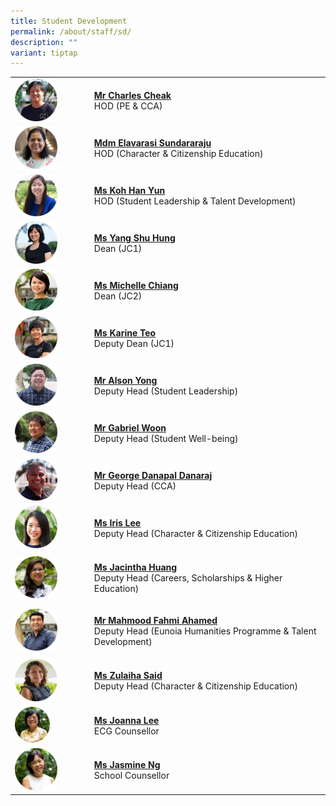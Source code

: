 ```yaml
---
title: Student Development
permalink: /about/staff/sd/
description: ""
variant: tiptap
---
```

<table style="minWidth: 50px">
<colgroup>
<col>
<col>
</colgroup>
<tbody>
<tr>
<td rowspan="1" colspan="1">
<div class="isomer-image-wrapper">
<img style="width: 60%;" height="auto" width="100%" alt="" src="/images/Staff/pe-charles-cheak_s.jpg">
</div>
</td>
<td rowspan="1" colspan="1">
<p><strong><a href="/about/staff/pe/mr-charles-cheak/" rel="noopener noreferrer nofollow" target="_blank">Mr Charles Cheak</a></strong> 
<br>HOD (PE &amp; CCA)</p>
</td>
</tr>
<tr>
<td rowspan="1" colspan="1">
<div class="isomer-image-wrapper">
<img style="width: 60%;" height="auto" width="100%" alt="" src="/images/Staff/mtl-elavarasi_s.jpg">
</div>
</td>
<td rowspan="1" colspan="1">
<p><strong><a href="/about/staff/mtl/mdm-elavarasi/" rel="noopener noreferrer nofollow" target="_blank">Mdm Elavarasi Sundararaju</a> </strong>
<br>HOD (Character &amp; Citizenship Education)</p>
</td>
</tr>
<tr>
<td rowspan="1" colspan="1">
<div class="isomer-image-wrapper">
<img style="width: 60%;" height="auto" width="100%" alt="" src="/images/Staff/Econs_KohHanYun_s.jpg">
</div>
</td>
<td rowspan="1" colspan="1">
<p><strong><a href="/about/staff/econs/ms-koh-han-yun/" rel="noopener noreferrer nofollow" target="_blank">Ms Koh Han Yun</a></strong> 
<br>HOD (Student Leadership &amp; Talent Development)</p>
</td>
</tr>
<tr>
<td rowspan="1" colspan="1">
<div class="isomer-image-wrapper">
<img style="width: 60%;" height="auto" width="100%" alt="" src="/images/Staff/MTL-Yang-Shu-Hung_s.jpg">
</div>
</td>
<td rowspan="1" colspan="1">
<p><strong><a href="/about/staff/mtl/ms-yang-shu-hung/" rel="noopener noreferrer nofollow" target="_blank">Ms Yang Shu Hung</a></strong> 
<br>Dean (JC1)</p>
</td>
</tr>
<tr>
<td rowspan="1" colspan="1">
<div class="isomer-image-wrapper">
<img style="width: 60%;" height="auto" width="100%" alt="" src="/images/Staff/Econs-Michelle-Chiang_s.jpg">
</div>
</td>
<td rowspan="1" colspan="1">
<p><strong><a href="/about/staff/econs/ms-michelle-chiang/" rel="noopener noreferrer nofollow" target="_blank">Ms Michelle Chiang</a></strong> 
<br>Dean (JC2)</p>
</td>
</tr>
<tr>
<td rowspan="1" colspan="1">
<div class="isomer-image-wrapper">
<img style="width: 60%;" height="auto" width="100%" alt="" src="/images/Staff/PE-Karine-Teo_s.jpg">
</div>
</td>
<td rowspan="1" colspan="1">
<p><strong><a href="/about/staff/pe/ms-karine-teo/" rel="noopener noreferrer nofollow" target="_blank">Ms Karine Teo</a></strong> 
<br>Deputy Dean (JC1)</p>
</td>
</tr>
<tr>
<td rowspan="1" colspan="1">
<div class="isomer-image-wrapper">
<img style="width: 60%;" height="auto" width="100%" alt="" src="/images/Staff/Arts_AlsonYong_s.jpg">
</div>
</td>
<td rowspan="1" colspan="1">
<p><strong><a href="/about/staff/arts/mr-alson-yong/" rel="noopener noreferrer nofollow" target="_blank">Mr Alson Yong</a></strong> 
<br>Deputy Head (Student Leadership)</p>
</td>
</tr>
<tr>
<td rowspan="1" colspan="1">
<div class="isomer-image-wrapper">
<img style="width: 60%;" height="auto" width="100%" alt="" src="/images/Staff/Sci-Gabriel-Woon_s.jpg">
</div>
</td>
<td rowspan="1" colspan="1">
<p><strong><a href="/about/staff/science/mr-gabriel-woon/" rel="noopener noreferrer nofollow" target="_blank">Mr Gabriel Woon</a></strong> 
<br>Deputy Head (Student Well-being)</p>
</td>
</tr>
<tr>
<td rowspan="1" colspan="1">
<div class="isomer-image-wrapper">
<img style="width: 60%;" height="auto" width="100%" alt="" src="/images/Staff/PE-George-Danapal_s.jpg">
</div>
</td>
<td rowspan="1" colspan="1">
<p><strong><a href="/about/staff/pe/mr-george-danapal/" rel="noopener noreferrer nofollow" target="_blank">Mr George Danapal Danaraj</a></strong> 
<br>Deputy Head (CCA)</p>
</td>
</tr>
<tr>
<td rowspan="1" colspan="1">
<div class="isomer-image-wrapper">
<img style="width: 60%;" height="auto" width="100%" alt="" src="/images/Staff/PW-Iris-Lee_s-2.jpg">
</div>
</td>
<td rowspan="1" colspan="1">
<p><strong><a href="/about/staff/pw/ms-iris-lee/" rel="noopener noreferrer nofollow" target="_blank">Ms Iris Lee</a></strong> 
<br>Deputy Head (Character &amp; Citizenship Education)</p>
</td>
</tr>
<tr>
<td rowspan="1" colspan="1">
<div class="isomer-image-wrapper">
<img style="width: 60%;" height="auto" width="100%" alt="" src="/images/Staff/Sci-Jacintha-Huang_s.jpg">
</div>
</td>
<td rowspan="1" colspan="1">
<p><strong><a href="/about/staff/science/ms-jacintha-huang/" rel="noopener noreferrer nofollow" target="_blank">Ms Jacintha Huang</a></strong> 
<br>Deputy Head (Careers, Scholarships &amp; Higher Education)</p>
</td>
</tr>
<tr>
<td rowspan="1" colspan="1">
<div class="isomer-image-wrapper">
<img style="width: 60%;" height="auto" width="100%" alt="" src="/images/Staff/Arts-Mahmood-Fahmi_s.jpg">
</div>
</td>
<td rowspan="1" colspan="1">
<p><strong><a href="/about/staff/arts/mr-mahmood-fahmi/" rel="noopener noreferrer nofollow" target="_blank">Mr Mahmood Fahmi Ahamed</a></strong> 
<br>Deputy Head (Eunoia Humanities Programme &amp; Talent Development)</p>
</td>
</tr>
<tr>
<td rowspan="1" colspan="1">
<div class="isomer-image-wrapper">
<img style="width: 60%;" height="auto" width="100%" alt="" src="/images/Staff/Sci-Zulaiha-Said_s.jpg">
</div>
</td>
<td rowspan="1" colspan="1">
<p><strong><a href="/about/staff/science/ms-zulaiha-said/" rel="noopener noreferrer nofollow" target="_blank">Ms Zulaiha Said</a></strong> 
<br>Deputy Head (Character &amp; Citizenship Education)</p>
</td>
</tr>
<tr>
<td rowspan="1" colspan="1"><a class="isomer-image-wrapper" href="mailto:ecg.counsellor@ejc.edu.sg"><img style="width:50%" height="auto" width="100%" src="/images/Staff/SD-Joanna-Lee_s.jpg"></a>
</td>
<td rowspan="1" colspan="1">
<p><strong><a href="mailto:ecg.counsellor@ejc.edu.sg" rel="noopener noreferrer nofollow" target="_blank">Ms Joanna Lee</a></strong> 
<br>ECG Counsellor</p>
</td>
</tr>
<tr>
<td rowspan="1" colspan="1"><a class="isomer-image-wrapper" href="mailto:ej.counsellor@ejc.edu.sg"><img style="width: 60%;" height="auto" width="100%" src="/images/Staff/SD-Jasmine-Ng_s.jpg"></a>
</td>
<td rowspan="1" colspan="1">
<p><strong><a href="mailto:ej.counsellor@ejc.edu.sg" rel="noopener noreferrer nofollow" target="_blank">Ms Jasmine Ng</a></strong> 
<br>School Counsellor</p>
</td>
</tr>
</tbody>
</table>
<p></p>